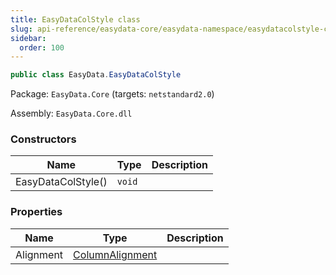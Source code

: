 ```yaml
---
title: EasyDataColStyle class
slug: api-reference/easydata-core/easydata-namespace/easydatacolstyle-class
sidebar:
  order: 100
---
```


```csharp
public class EasyData.EasyDataColStyle

```
Package: `EasyData.Core` (targets: `netstandard2.0`)

Assembly: `EasyData.Core.dll`

### Constructors

| Name | Type | Description | 
| --- | --- | --- | 
| EasyDataColStyle() | `void` |  | 


### Properties

| Name | Type | Description | 
| --- | --- | --- | 
| Alignment | [ColumnAlignment](///////////////easyquery/docs/api-reference/easydata-core/easydata-namespace/columnalignment-enum) |  |
